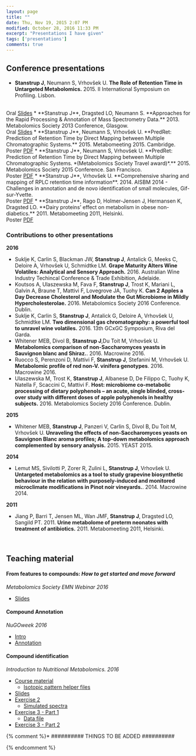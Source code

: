 ```yaml
---
layout: page
title: ""
date: Thu, Nov 19, 2015 2:07 PM
modified: October 28, 2016 11:33 PM
excerpt: "Presentations I have given"
tags: ['presentations']
comments: true
---
```


## Conference presentations

* **Stanstrup J**, Neumann S, Vrhovšek U. **The Role of Retention Time in Untargeted Metabolomics.** 2015. II International Symposium on Profiling. Lisbon.
<br>
<span class="label label-info"><a>Oral</a></span>
<span class="label label-warning"><a href="https://github.com/stanstrup/stanstrup.github.io/raw/master/material/presentations/ISPROF_2015_jan_stanstrup.pdf?raw=true">Slides</a></span>
* **Stanstrup J**, Dragsted LO, Neumann S. **Approaches for the Rapid Processing & Annotation of Mass Spectrometry Data.** 2013. Metabolomics Society 2013 Conference, Glasgow.
<br>
<span class="label label-info"><a>Oral</a></span>
<span class="label label-warning"><a href="https://github.com/stanstrup/stanstrup.github.io/raw/master/material/presentations/Metabolomics_Society_Conference%202013_no_notes_Jan_Stanstrup.pptx?raw=true">Slides</a></span>
* **Stanstrup J**, Neumann S, Vrhovšek U. **PredRet: Prediction of Retention Time by Direct Mapping between Multiple Chromatographic Systems.** 2015. Metabomeeting 2015. Cambridge.
<br>
<span class="label label-success"><a>Poster</a></span>
<span class="label label-warning"><a href="https://github.com/stanstrup/stanstrup.github.io/blob/master/material/presentations/Metabolomics_2015_Jan_Stanstrup.pdf?raw=true">PDF</a></span>
* **Stanstrup J**, Neumann S, Vrhovšek U. **PredRet: Prediction of Retention Time by Direct Mapping between Multiple Chromatographic Systems. *(Metabolomics Society Travel award)*.** 2015. Metabolomics Society 2015 Conference. San Francisco.
<br>
<span class="label label-success"><a>Poster</a></span>
<span class="label label-warning"><a href="https://github.com/stanstrup/stanstrup.github.io/blob/master/material/presentations/Metabolomics_2015_Jan_Stanstrup.pdf?raw=true">PDF</a></span>
* **Stanstrup J**, Vrhovšek U. **Comprehensive sharing and mapping of RPLC retention time information**. 2014. AISBM 2014 - Challenges in annotation and de novo identification of small molecules, Gif-sur-Yvette. <br>
<span class="label label-success"><a>Poster</a></span>
<span class="label label-warning"><a href="https://github.com/stanstrup/stanstrup.github.io/blob/master/material/presentations/AISBM_2014_jan_stanstrup.pdf?raw=true">PDF</a></span>
* **Stanstrup J**, Rago D, Holmer-Jensen J, Hermansen K, Dragsted LO. **Dairy proteins’ effect on metabolism in obese non-diabetics.** 2011. Metabomeeting 2011, Helsinki.
<br>
<span class="label label-success"><a>Poster</a></span>
<span class="label label-warning"><a href="https://github.com/stanstrup/stanstrup.github.io/blob/master/material/presentations/metabomeeting_2011_jan_stanstrup.pdf?raw=true">PDF</a></span>

### Contributions to other presentations

**2016**

* Suklje K, Carlin S, Blackman JW, **Stanstrup J**, Antalick G, Meeks C, Deloire A, Vrhovšek U, Schmidtke LM. **Grape Maturity Alters Wine Volatiles: Analytical and Sensory Approach.** 2016. Australian Wine Industry Techincal Conference & Trade Exhibition, Adelaide.
* Koutsos A, Ulaszewska M, Fava F, **Stanstrup J**, Trost K, Mariani L, Galvin A, Braune T, Mattivi F, Lovegrove JA, Tuohy K. **Can 2 Apples a Day Decrease Cholesterol and Modulate the Gut Microbiome in Mildly Hypercholesterolae.** 2016. Metabolomics Society 2016 Conference. Dublin.
* Suklje K, Carlin S, **Stanstrup J**, Antalick G, Deloire A, Vrhovšek U, Schmidtke LM. **Two dimensional gas chromatography: a powerful tool to unravel wine volatiles.** 2016.  13th GCxGC Symposium, Riva del Garda.
* Whitener MEB, Divol B, **Stanstrup J**,Du Toit M, Vrhovšek U. **Metabolomics comparison of non-Saccharomyces yeasts in Sauvignon blanc and Shiraz.**. 2016. Macrowine 2016.
* Ruocco S, Perenzoni D, Mattivi F, **Stanstrup J**, Stefanini M, Vrhovšek U. **Metabolomic profile of red non-V. vinifera genotypes**. 2016. Macrowine 2016.
* Ulaszewska M, Trost K, **Stanstrup J**, Albanese D, De Filippo C, Tuohy K, Natella F, Scaccini C, Mattivi F. **Host: microbiome co-metabolic processing of dietary polyphenols – an acute, single blinded, cross-over study with different doses of apple polyphenols in healthy subjects.** 2016. Metabolomics Society 2016 Conference. Dublin.

**2015**

* Whitener MEB, **Stanstrup J**, Panzeri V, Carlin S, Divol B, Du Toit M, Vrhovšek U. **Unraveling the effects of non-Saccharomyces yeasts on Sauvignon Blanc aroma profiles; A top-down metabolomics approach complemented by sensory analysis.** 2015. YEAST 2015.

**2014**

* Lemut MS, Sivilotti P, Zorer R, Zulini L, **Stanstrup J**, Vrhovšek U. **Untargeted metabolomics as a tool to study grapevine biosynthetic behaviour in the relation with purposely-induced and monitored microclimate modifications in Pinot noir vineyards.**. 2014. Macrowine 2014.

**2011**

* Jiang P, Barri T, Jensen ML, Wan JMF, **Stanstrup J**, Dragsted LO, Sangild PT. 2011. **Urine metabolome of preterm neonates with treatment of antibiotics.** 2011. Metabomeeting 2011, Helsinki.

<br>

## Teaching material

#### From features to compounds: *How to get started and move forward*
*Metabolomics Society EMN Webinar 2016*

* [Slides](https://github.com/stanstrup/stanstrup.github.io/blob/master/material/presentations/2016_Stanstrup_webinar_compound_id_intro.pptx?raw=true)

#### Compound Annotation
*NuGOweek 2016*

* [Intro](https://github.com/stanstrup/stanstrup.github.io/blob/master/material/presentations/nugoweek_intro.pptx?raw=true)
* [Annotation](https://github.com/stanstrup/stanstrup.github.io/blob/master/material/presentations/nugoweek_compound_id.pptx?raw=true)

#### Compound identification
*Introduction to Nutritional Metabolomics. 2016*

* [Course material](https://github.com/stanstrup/stanstrup.github.io/blob/master/material/teaching/2016_ID_NEXS/Material.pptx?raw=true)
  * [Isotopic pattern helper files](../material/teaching/2016_ID_NEXS/Isotopic_pattern_helpers.zip?raw=true)
* [Slides](https://github.com/stanstrup/stanstrup.github.io/blob/master/material/teaching/2016_ID_NEXS/compound_id.pptx?raw=true)
* [Exercise 2](https://github.com/stanstrup/stanstrup.github.io/blob/master/material/teaching/2016_ID_NEXS/compound_id%20-%20ex2.pptx?raw=true)
  * [Simulated spectra](https://github.com/stanstrup/stanstrup.github.io/blob/master/material/teaching/2016_ID_NEXS/ex2.zip?raw=true)
* [Exercise 3 - Part 1](https://github.com/stanstrup/stanstrup.github.io/blob/master/material/teaching/2016_ID_NEXS/compound_id%20-%20ex3-part1.pptx?raw=true)
  * [Data file](https://github.com/stanstrup/stanstrup.github.io/blob/master/material/teaching/2016_ID_NEXS/ex3.zip?raw=true)
* [Exercise 3 - Part 2](https://github.com/stanstrup/stanstrup.github.io/blob/master/material/teaching/2016_ID_NEXS/compound_id%20-%20ex3-part2.pptx?raw=true)




{% comment %}*  ########## THINGS TO BE ADDED ##########



{% endcomment %}
